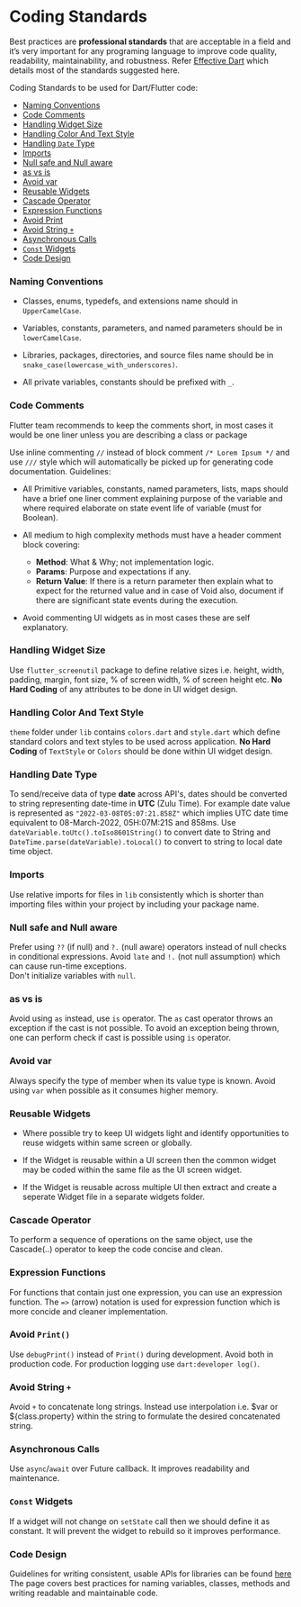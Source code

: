 # Coding Standards

Best practices are **professional standards** that are acceptable in a field and it’s very important for any programing language to improve code quality, readability, maintainability, and robustness. Refer [Effective Dart](https://dart.dev/guides/language/effective-dart) which details most of the standards suggested here.

Coding Standards to be used for Dart/Flutter code:

-   [Naming Conventions](#naming-conventions)
-   [Code Comments](#code-comments)
-   [Handling Widget Size](#handling-widget-size)
-   [Handling Color And Text Style](#handling-color-and-text-style)
-   [Handling `Date` Type](#handling-date-type)
-   [Imports](#imports)
-   [Null safe and Null aware](#null-safe-and-null-aware)
-   [as vs is](#as-vs-is)
-   [Avoid var](#avoid-var)
-   [Reusable Widgets](#reusable-widgets)
-   [Cascade Operator](#cascade-operator)
-   [Expression Functions](#expression-functions)
-   [Avoid Print](#avoid-print)
-   [Avoid String `+`](#avoid-string-+)
-   [Asynchronous Calls](#asynchronous-calls)
-   [`Const` Widgets](#const-widgets)
-   [Code Design](code-design)

### Naming Conventions

-   Classes, enums, typedefs, and extensions name should in `UpperCamelCase`.

-   Variables, constants, parameters, and named parameters should be in `lowerCamelCase`.

-   Libraries, packages, directories, and source files name should be in `snake_case(lowercase_with_underscores)`.

-   All private variables, constants should be prefixed with `_`.

### Code Comments

Flutter team recommends to keep the comments short, in most cases it would be one liner unless you are describing a class or package<br>

Use inline commenting `//` instead of block comment `/* Lorem Ipsum */` and use `///` style which will automatically be picked up for generating code documentation. Guidelines:

-   All Primitive variables, constants, named parameters, lists, maps should have a brief one liner comment explaining purpose of the variable and where required elaborate on state event life of variable (must for Boolean).

-   All medium to high complexity methods must have a header comment block covering:

    -   **Method**: What & Why; not implementation logic.
    -   **Params**: Purpose and expectations if any.
    -   **Return Value**: If there is a return parameter then explain what to expect for the returned value and in case of Void also, document if there are significant state events during the execution.

-   Avoid commenting UI widgets as in most cases these are self explanatory.

### Handling Widget Size

Use `flutter_screenutil` package to define relative sizes i.e. height, width, padding, margin, font size, % of screen width, % of screen height etc. **No Hard Coding** of any attributes to be done in UI widget design.

### Handling Color And Text Style

`theme` folder under `lib` contains `colors.dart` and `style.dart` which define standard colors and text styles to be used across application. **No Hard Coding** of `TextStyle` or `Colors` should be done within UI widget design.

### Handling Date Type

To send/receive data of type **date** across API's, dates should be converted to string representing date-time in **UTC** (Zulu Time). For example date value is represented as `"2022-03-08T05:07:21.858Z"` which implies UTC date time equivalent to 08-March-2022, 05H:07M:21S and 858ms. Use `dateVariable.toUtc().toIso8601String()` to convert date to String and `DateTime.parse(dateVariable).toLocal()` to convert to string to local date time object.

### Imports

Use relative imports for files in `lib` consistently which is shorter than importing files within your project by including your package name.

### Null safe and Null aware

Prefer using `??` (if null) and `?.` (null aware) operators instead of null checks in conditional expressions. Avoid `late` and `!.` (not null assumption) which can cause run-time exceptions.
<br/>Don't initialize variables with `null`.

### as vs is

Avoid using `as` instead, use `is` operator. The `as` cast operator throws an exception if the cast is not possible. To avoid an exception being thrown, one can perform check if cast is possible using `is` operator.

### Avoid var

Always specify the type of member when its value type is known. Avoid using `var` when possible as it consumes higher memory.

### Reusable Widgets

-   Where possible try to keep UI widgets light and identify opportunities to reuse widgets within same screen or globally.

-   If the Widget is reusable within a UI screen then the common widget may be coded within the same file as the UI screen widget.

-   If the Widget is reusable across multiple UI then extract and create a seperate Widget file in a separate widgets folder.

### Cascade Operator

To perform a sequence of operations on the same object, use the Cascade(..) operator to keep the code concise and clean.

### Expression Functions

For functions that contain just one expression, you can use an expression function. The `=>` (arrow) notation is used for expression function which is more concide and cleaner implementation.

### Avoid `Print()`

Use `debugPrint()` instead of `Print()` during development. Avoid both in production code. For production logging use `dart:developer log()`.

### Avoid String `+`

Avoid `+` to concatenate long strings. Instead use interpolation i.e. $var or ${class.property} within the string to formulate the desired concatenated string.

### Asynchronous Calls

Use `async`/`await` over Future callback. It improves readability and maintenance.

### `Const` Widgets

If a widget will not change on `setState` call then we should define it as constant. It will prevent the widget to rebuild so it improves performance.

### Code Design

Guidelines for writing consistent, usable APIs for libraries can be found [here](https://dart.dev/guides/language/effective-dart/design)<br>
The page covers best practices for naming variables, classes, methods and writing readable and maintainable code.
